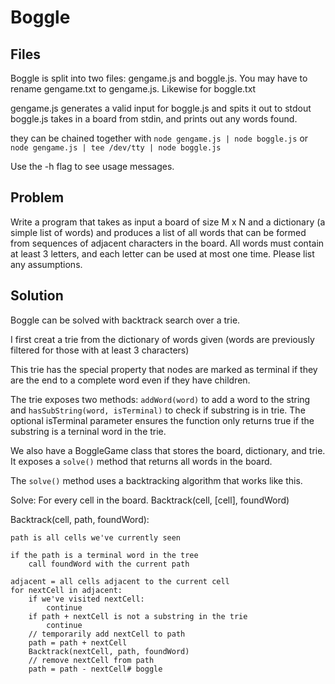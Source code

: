 # Boggle

## Files

Boggle is split into two files: gengame.js and boggle.js.
You may have to rename gengame.txt to gengame.js. Likewise for boggle.txt

gengame.js generates a valid input for boggle.js and spits it out to stdout
boggle.js takes in a board from stdin, and prints out any words found.

they can be chained together with
`node gengame.js | node boggle.js`
or
`node gengame.js | tee /dev/tty | node boggle.js`

Use the -h flag to see usage messages.

## Problem
Write a program that takes as input a board of size M x N and a dictionary (a simple list of words) and produces a list of all words that can be formed from sequences of adjacent characters in the board.  All words must contain at least 3 letters, and each letter can be used at most one time.  Please list any assumptions.

## Solution
Boggle can be solved with backtrack search over a trie. 

I first creat a trie from the dictionary of words given (words are previously filtered for those with at least 3 characters)

This trie has the special property that nodes are marked as terminal if they are the end to a complete word even if they have children.

The trie exposes two methods: `addWord(word)` to add a word to the string and `hasSubString(word, isTerminal)` to check if substring is in trie. The optional isTerminal parameter ensures the function only returns true if the substring is a terninal word in the trie.

We also have a BoggleGame class that stores the board, dictionary, and trie.
It exposes a `solve()` method that returns all words in the board.

The `solve()` method uses a backtracking algorithm that works like this.

Solve:
    For every cell in the board. 
        Backtrack(cell, [cell], foundWord)

Backtrack(cell, path, foundWord):

    path is all cells we've currently seen

    if the path is a terminal word in the tree
        call foundWord with the current path

    adjacent = all cells adjacent to the current cell
    for nextCell in adjacent:
        if we've visited nextCell:
            continue
        if path + nextCell is not a substring in the trie
            continue
        // temporarily add nextCell to path
        path = path + nextCell
        Backtrack(nextCell, path, foundWord)
        // remove nextCell from path
        path = path - nextCell# boggle
